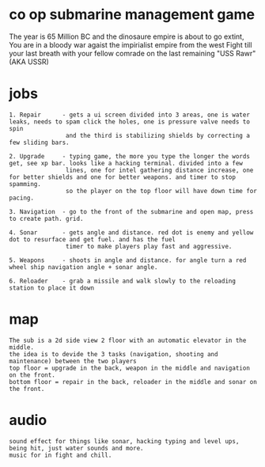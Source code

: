 # co op submarine management game
The year is 65 Million BC and the dinosaure empire is about to go extint,
You are in a bloody war agaist the impirialist empire from the west
Fight till your last breath with your fellow comrade on the last remaining "USS Rawr" (AKA USSR)

# jobs
	1. Repair      - gets a ui screen divided into 3 areas, one is water leaks, needs to spam click the holes, one is pressure valve needs to spin
					and the third is stabilizing shields by correcting a few sliding bars.

	2. Upgrade     - typing game, the more you type the longer the words get, see xp bar. looks like a hacking terminal. divided into a few
					lines, one for intel gathering distance increase, one for better shields and one for better weapons. and timer to stop spamming.
					so the player on the top floor will have down time for pacing.

	3. Navigation  - go to the front of the submarine and open map, press to create path. grid.

	4. Sonar       - gets angle and distance. red dot is enemy and yellow dot to resurface and get fuel. and has the fuel
					timer to make players play fast and aggressive.

	5. Weapons     - shoots in angle and distance. for angle turn a red wheel ship navigation angle + sonar angle.

	6. Reloader    - grab a missile and walk slowly to the reloading station to place it down

# map
	The sub is a 2d side view 2 floor with an automatic elevator in the middle.
	the idea is to devide the 3 tasks (navigation, shooting and maintenance) between the two players
	top floor = upgrade in the back, weapon in the middle and navigation on the front.
	bottom floor = repair in the back, reloader in the middle and sonar on the front.

# audio
	sound effect for things like sonar, hacking typing and level ups, being hit, just water sounds and more.
	music for in fight and chill.